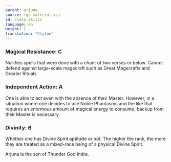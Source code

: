 ```yaml
---
parent: arjuna
source: fgo-material-iii
id: class-skills
language: en
weight: 1
translation: "Clyton"
---
```


### Magical Resistance: C

Nullifies spells that were done with a chant of two verses or below. Cannot defend against large-scale magecraft such as Great Magecrafts and Greater Rituals.

### Independent Action: A

One is able to act even with the absence of their Master. However, in a situation where one decides to use Noble Phantasms and the like that requires an enormous amount of magical energy to consume, backup from their Master is necessary.

### Divinity: B

Whether one has Divine Spirit aptitude or not. The higher the rank, the more they are treated as a mixed-race being of a physical Divine Spirit.

Arjuna is the son of Thunder God Indra.
